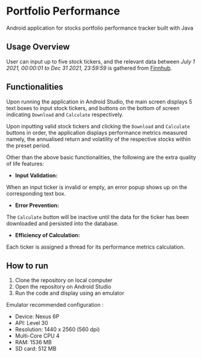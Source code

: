 # Portfolio Performance

Android application for stocks portfolio performance tracker built with Java 

## Usage Overview
User can input up to five stock tickers, and the relevant data between *July 1 2021, 00:00:01 to Dec 31 2021, 23:59:59* is gathered from [Finnhub](https://finnhub.io).

## Functionalities

Upon running the application in Android Studio, the main screen displays 5 text boxes to input stock tickers, and buttons on the bottom of screen indicating `Download` and `Calculate` respectively. 

Upon inputting valid stock tickers and clicking the `Download` and `Calculate` buttons in order, the application displays performance metrics measured namely, the annualised return and volatility of the respective stocks within the preset period.

Other than the above basic functionalities, the following are the extra quality of life features: 

- **Input Validation:** 

When an input ticker is invalid or empty, an error popup shows up on the corresponding text box.

- **Error Prevention:**

The `Calculate` button will be inactive until the data for the ticker has been downloaded and persisted into the database.

- **Efficiency of Calculation:**

Each ticker is assigned a thread for its performance metrics calculation.

## How to run
1. Clone the repository on local computer
2. Open the repository on Android Studio
3. Run the code and display using an emulator

Emulator recommended configuration :
  - Device: Nexus 6P
  - API: Level 30
  - Resolution: 1440 x 2560 (560 dpi)
  - Multi-Core CPU 4
  - RAM: 1536 MB
  - SD card: 512 MB

